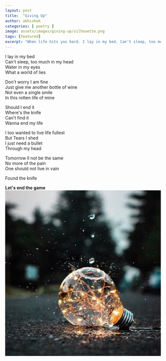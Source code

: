 ```yaml
---
layout: post
title:  "Giving Up"
author: abhishek
categories: [ poetry ]
image: assets/images/giving-up/silhouette.png
tags: [featured]
excerpt: "When life hits you hard. I lay in my bed. Can't sleep, too much in my head. Water in my eyes. What a world of lies. Don't worry I am fine. Just give me another bottle of wine."
---
```


I lay in my bed  
Can't sleep, too much in my head  
Water in my eyes   
What a world of lies  

Don't worry I am fine   
Just give me another bottle of wine   
Not even a single smile   
In this rotten life of mine  

Should I end it  
Where's the knife   
Can't find it  
Wanna end my life  

I too wanted to live life fullest   
But Tears I shed  
I just need a bullet  
Through my head  

Tomorrow ll not be the same   
No more of the pain  
One should not live in vain  

Found the knife

**Let's end the game**  
![image](/assets/images/giving-up/bulb.jpg "Giving Up")
